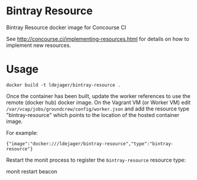 # Bintray Resource

Bintray Resource docker image for Concourse CI

See http://concourse.ci/implementing-resources.html for details on how to implement new resources.

# Usage

```
docker build -t ldejager/bintray-resource .
```

Once the container has been built, update the worker references to use the remote (docker hub) docker image. On the Vagrant VM (or Worker VM) edit `/var/vcap/jobs/groundcrew/config/worker.json` and add the resource type "bintray-resource" which points to the location of the hosted container image.

For example:


```
{"image":"docker:///ldejager/bintray-resource","type":"bintray-resource"}
```

Restart the monit process to register the `bintray-resource` resource type:

monit restart beacon

